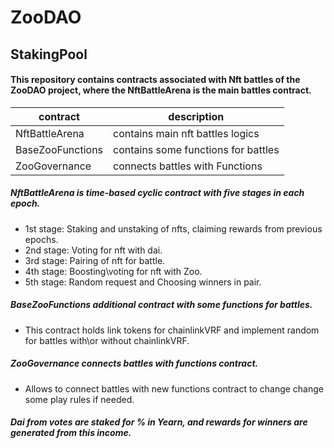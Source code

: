 # ZooDAO 
## StakingPool

#### This repository contains contracts associated with Nft battles of the ZooDAO project, where the NftBattleArena is the main battles contract.

| contract | description |
| --- | --- |
| NftBattleArena| contains main nft battles logics |
| BaseZooFunctions | contains some functions for battles|
| ZooGovernance | connects battles with Functions|

##### NftBattleArena is time-based cyclic contract with five stages in each epoch. 
* 1st stage: Staking and unstaking of nfts, claiming rewards from previous epochs.
* 2nd stage: Voting for nft with dai.
* 3rd stage: Pairing of nft for battle.
* 4th stage: Boosting\voting for nft with Zoo.
* 5th stage: Random request and Choosing winners in pair.

##### BaseZooFunctions additional contract with some functions for battles. 
* This contract holds link tokens for chainlinkVRF and implement random for battles with\or without chainlinkVRF.

##### ZooGovernance connects battles with functions contract.
* Allows to connect battles with new functions contract to change change some play rules if needed.

##### Dai from votes are staked for % in Yearn, and rewards for winners are generated from this income.


